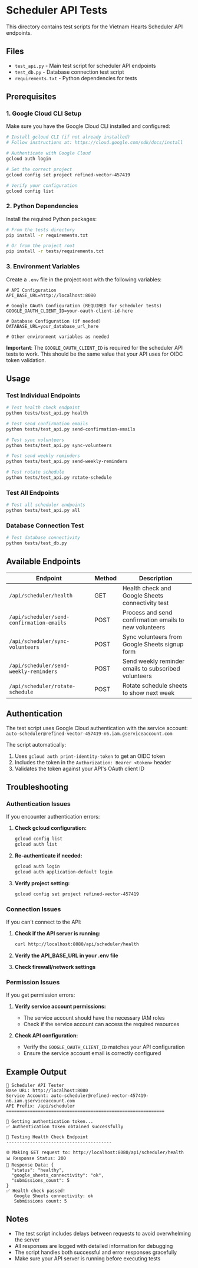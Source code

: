 # Scheduler API Tests

This directory contains test scripts for the Vietnam Hearts Scheduler API endpoints.

## Files

- `test_api.py` - Main test script for scheduler API endpoints
- `test_db.py` - Database connection test script
- `requirements.txt` - Python dependencies for tests

## Prerequisites

### 1. Google Cloud CLI Setup

Make sure you have the Google Cloud CLI installed and configured:

```bash
# Install gcloud CLI (if not already installed)
# Follow instructions at: https://cloud.google.com/sdk/docs/install

# Authenticate with Google Cloud
gcloud auth login

# Set the correct project
gcloud config set project refined-vector-457419

# Verify your configuration
gcloud config list
```

### 2. Python Dependencies

Install the required Python packages:

```bash
# From the tests directory
pip install -r requirements.txt

# Or from the project root
pip install -r tests/requirements.txt
```

### 3. Environment Variables

Create a `.env` file in the project root with the following variables:

```env
# API Configuration
API_BASE_URL=http://localhost:8080

# Google OAuth Configuration (REQUIRED for scheduler tests)
GOOGLE_OAUTH_CLIENT_ID=your-oauth-client-id-here

# Database Configuration (if needed)
DATABASE_URL=your_database_url_here

# Other environment variables as needed
```

**Important**: The `GOOGLE_OAUTH_CLIENT_ID` is required for the scheduler API tests to work. This should be the same value that your API uses for OIDC token validation.

## Usage

### Test Individual Endpoints

```bash
# Test health check endpoint
python tests/test_api.py health

# Test send confirmation emails
python tests/test_api.py send-confirmation-emails

# Test sync volunteers
python tests/test_api.py sync-volunteers

# Test send weekly reminders
python tests/test_api.py send-weekly-reminders

# Test rotate schedule
python tests/test_api.py rotate-schedule
```

### Test All Endpoints

```bash
# Test all scheduler endpoints
python tests/test_api.py all
```

### Database Connection Test

```bash
# Test database connectivity
python tests/test_db.py
```

## Available Endpoints

| Endpoint | Method | Description |
|----------|--------|-------------|
| `/api/scheduler/health` | GET | Health check and Google Sheets connectivity test |
| `/api/scheduler/send-confirmation-emails` | POST | Process and send confirmation emails to new volunteers |
| `/api/scheduler/sync-volunteers` | POST | Sync volunteers from Google Sheets signup form |
| `/api/scheduler/send-weekly-reminders` | POST | Send weekly reminder emails to subscribed volunteers |
| `/api/scheduler/rotate-schedule` | POST | Rotate schedule sheets to show next week |

## Authentication

The test script uses Google Cloud authentication with the service account:
`auto-scheduler@refined-vector-457419-n6.iam.gserviceaccount.com`

The script automatically:
1. Uses `gcloud auth print-identity-token` to get an OIDC token
2. Includes the token in the `Authorization: Bearer <token>` header
3. Validates the token against your API's OAuth client ID

## Troubleshooting

### Authentication Issues

If you encounter authentication errors:

1. **Check gcloud configuration:**
   ```bash
   gcloud config list
   gcloud auth list
   ```

2. **Re-authenticate if needed:**
   ```bash
   gcloud auth login
   gcloud auth application-default login
   ```

3. **Verify project setting:**
   ```bash
   gcloud config set project refined-vector-457419
   ```

### Connection Issues

If you can't connect to the API:

1. **Check if the API server is running:**
   ```bash
   curl http://localhost:8080/api/scheduler/health
   ```

2. **Verify the API_BASE_URL in your .env file**

3. **Check firewall/network settings**

### Permission Issues

If you get permission errors:

1. **Verify service account permissions:**
   - The service account should have the necessary IAM roles
   - Check if the service account can access the required resources

2. **Check API configuration:**
   - Verify the `GOOGLE_OAUTH_CLIENT_ID` matches your API configuration
   - Ensure the service account email is correctly configured

## Example Output

```
🔧 Scheduler API Tester
Base URL: http://localhost:8080
Service Account: auto-scheduler@refined-vector-457419-n6.iam.gserviceaccount.com
API Prefix: /api/scheduler
============================================================

🔑 Getting authentication token...
✅ Authentication token obtained successfully

🏥 Testing Health Check Endpoint
----------------------------------------

🌐 Making GET request to: http://localhost:8080/api/scheduler/health
📊 Response Status: 200
📄 Response Data: {
  "status": "healthy",
  "google_sheets_connectivity": "ok",
  "submissions_count": 5
}
✅ Health check passed!
   Google Sheets connectivity: ok
   Submissions count: 5
```

## Notes

- The test script includes delays between requests to avoid overwhelming the server
- All responses are logged with detailed information for debugging
- The script handles both successful and error responses gracefully
- Make sure your API server is running before executing tests 
